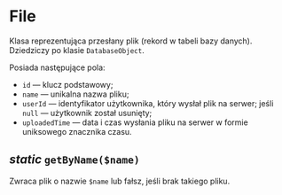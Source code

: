 File
===

Klasa reprezentująca przesłany plik (rekord w tabeli bazy danych). Dziedziczy po klasie `DatabaseObject`.

Posiada następujące pola:

- `id` — klucz podstawowy;
- `name` — unikalna nazwa pliku;
- `userId` — identyfikator użytkownika, który wysłał plik na serwer; jeśli `null` — użytkownik został usunięty;
- `uploadedTime` — data i czas wysłania pliku na serwer w formie uniksowego znacznika czasu.

## *static* `getByName($name)`

Zwraca plik o nazwie `$name` lub fałsz, jeśli brak takiego pliku.